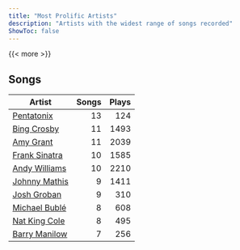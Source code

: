 ```yaml
---
title: "Most Prolific Artists"
description: "Artists with the widest range of songs recorded"
ShowToc: false
---
```


{{< more >}}

## Songs
Artist | Songs | Plays 
----- | -----: | ----: 
[Pentatonix](/artists/pentatonix-655231) | 13 | 124
[Bing Crosby](/artists/bing-crosby-1864) | 11 | 1493
[Amy Grant](/artists/amy-grant-3053) | 11 | 2039
[Frank Sinatra](/artists/frank-sinatra-739) | 10 | 1585
[Andy Williams](/artists/andy-williams-16425) | 10 | 2210
[Johnny Mathis](/artists/johnny-mathis-14581) | 9 | 1411
[Josh Groban](/artists/josh-groban-58260) | 9 | 310
[Michael Bublé](/artists/michael-buble-58319) | 8 | 608
[Nat King Cole](/artists/nat-king-cole-3428) | 8 | 495
[Barry Manilow](/artists/barry-manilow-31897) | 7 | 256

